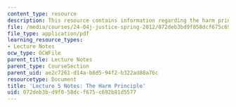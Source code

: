 ```yaml
---
content_type: resource
description: This resource contains information regarding the harm principle.
file: /media/courses/24-04j-justice-spring-2012/072deb3bd9f058dcf675c692b81d5577_MIT24_04JS12_lec05.pdf
file_type: application/pdf
learning_resource_types:
- Lecture Notes
ocw_type: OCWFile
parent_title: Lecture Notes
parent_type: CourseSection
parent_uid: ae2c7261-d14a-b8d5-94f2-b322ad88a76c
resourcetype: Document
title: 'Lecture 5 Notes: The Harm Principle'
uid: 072deb3b-d9f0-58dc-f675-c692b81d5577
---
```

